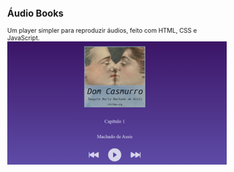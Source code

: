 ## Áudio Books

Um player simpler para reproduzir áudios, feito com HTML, CSS e JavaScript.
<img src="./assets/images/projeto.png" />
